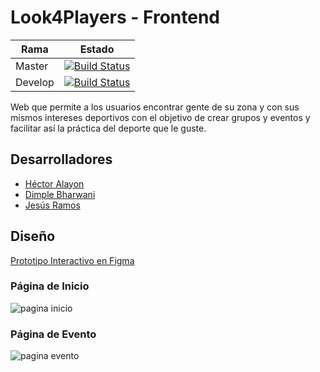 # Look4Players - Frontend

| Rama     | Estado              |
| ---------|:-------------------:|
| Master   | [![Build Status](https://travis-ci.org/fullstacktf/Look4Team-Frontend.svg?branch=master)](https://travis-ci.org/fullstacktf/Look4Team-Frontend)  |
| Develop  | [![Build Status](https://travis-ci.org/fullstacktf/Look4Team-Frontend.svg?branch=develop)](https://travis-ci.org/fullstacktf/Look4Team-Frontend) |

Web que permite a los usuarios encontrar gente de su zona y con sus mismos intereses deportivos con el objetivo
de crear grupos y eventos y facilitar así la práctica del deporte que le guste.

## Desarrolladores

 - [Héctor Alayon](https://github.com/HAlayon)
 - [Dimple Bharwani](https://github.com/dimplebharwani)
 - [Jesús Ramos](https://github.com/JeramDev)

## Diseño
[Prototipo Interactivo en Figma](https://www.figma.com/proto/zGyBqY02SmXFSaEDslS1JS/look4.team?node-id=1%3A2&scaling=scale-down-width)

### Página de Inicio

![pagina inicio](https://github.com/fullstacktf/Look4Team-Frontend/blob/master/src/img/dise%C3%B1oIncio.png?raw=true "Página de inicio")

### Página de Evento

![pagina evento](https://github.com/fullstacktf/Look4Team-Frontend/blob/master/src/img/dise%C3%B1oEvento.png?raw=true  "Página de evento")

